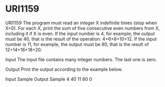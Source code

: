 # URI1159
URI1159
The program must read an integer X indefinite times (stop when X=0). For each X, print the sum of five consecutive even numbers from X, including it if X is even. If the input number is 4, for example, the output must be 40, that is the result of the operation: 4+6+8+10+12. If the input number is 11, for example, the output must be 80, that is the result of 12+14+16+18+20.

Input
The input file contains many integer numbers. The last one is zero.

Output
Print the output according to the example below.

Input Sample	Output Sample
4        40
11       80 
0
